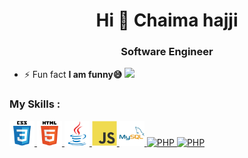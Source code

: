 
<h1 align="center">Hi 👋  Chaima hajji </h1>
<h3 align="center"> Software Engineer </h3>



- ⚡ Fun fact **I am funny😅**
        <img src="[https://raw.githubusercontent.com/devicons/devicon/master/icons/css3/css3-original-wordmark.svg](https://www.google.com/url?sa=i&url=https%3A%2F%2Fwww.spreadshirt.fr%2Fshop%2Fpapeterie%2Fstickers%2Ftelecharger%2F&psig=AOvVaw0KXW75Xaw7C8naHnb9WoT-&ust=1702808603603000&source=images&cd=vfe&opi=89978449&ved=0CBEQjRxqFwoTCMjLgNfek4MDFQAAAAAdAAAAABAQ)" />

<h3 align="left">My Skills  :</h3>
<p align="left">
    <a href="https://www.w3schools.com/css/" target="_blank" rel="noreferrer">
        <img src="https://raw.githubusercontent.com/devicons/devicon/master/icons/css3/css3-original-wordmark.svg" alt="CSS3" width="40" height="40"/>
    </a>
    <a href="https://www.w3.org/html/" target="_blank" rel="noreferrer">
        <img src="https://raw.githubusercontent.com/devicons/devicon/master/icons/html5/html5-original-wordmark.svg" alt="HTML5" width="40" height="40"/>
    </a>
    <a href="https://www.java.com" target="_blank" rel="noreferrer">
        <img src="https://raw.githubusercontent.com/devicons/devicon/master/icons/java/java-original.svg" alt="Java" width="40" height="40"/>
    </a>
    <a href="https://developer.mozilla.org/en-US/docs/Web/JavaScript" target="_blank" rel="noreferrer">
        <img src="https://raw.githubusercontent.com/devicons/devicon/master/icons/javascript/javascript-original.svg" alt="JavaScript" width="40" height="40"/>
    </a>
    <a href="https://www.mathworks.com/" target="_blank" rel="noreferrer">
        <img src="https://raw.githubusercontent.com/devicons/devicon/master/icons/mysql/mysql-original-wordmark.svg" alt="MySQL" width="40" height="40"/>
    </a>
      <a href="https://fr.wikipedia.org/wiki/PHP" target="_blank" rel="noreferrer">
        <img src="https://upload.wikimedia.org/wikipedia/commons/thumb/2/27/PHP-logo.svg/1200px-PHP-logo.svg.png" alt="PHP" width="40" height="40"/>
    </a>
     <a href="https://fr.wikipedia.org/wiki/symfony" target="_blank" rel="noreferrer">
        <img src="https://www.svgrepo.com/show/443470/brand-symfony.svg" alt="PHP" width="40" height="40"/>
    </a>
</p>
